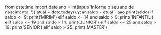 from datetime import date
ano = int(input('Informe o seu ano de nascimento: '))
atual = date.today().year
saldo = atual - ano
print(saldo)
if saldo <= 9:
    print('MIRIM')
elif saldo <= 14 and saldo > 9:
    print('INFANTIL')
elif saldo <= 19 and saldo > 14:
    print('JUNIOR')
elif saldo <= 25 and saldo > 19:
    print('SENIOR')
elif saldo > 25:
    print('MASTER')  
                 